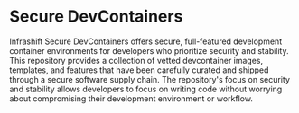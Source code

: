 # Secure DevContainers

Infrashift Secure DevContainers offers secure, full-featured development container environments for developers who prioritize security and stability. This repository provides a collection of vetted devcontainer images, templates, and features that have been carefully curated and shipped through a secure software supply chain. The repository's focus on security and stability allows developers to focus on writing code without worrying about compromising their development environment or workflow.
